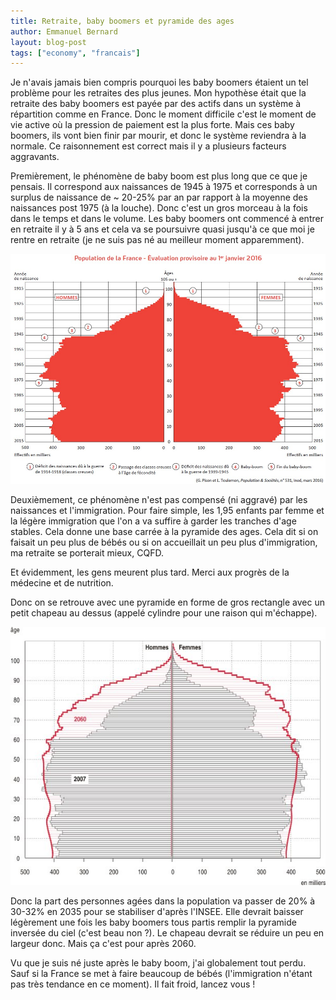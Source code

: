 ```yaml
---
title: Retraite, baby boomers et pyramide des ages
author: Emmanuel Bernard
layout: blog-post
tags: ["economy", "francais"]
---
```

Je n'avais jamais bien compris pourquoi les baby boomers étaient un tel problème pour les retraites des plus jeunes.
Mon hypothèse était que la retraite des baby boomers est payée par des actifs dans un système à répartition comme en France.
Donc le moment difficile c'est le moment de vie active où la pression de paiement est la plus forte.
Mais ces baby boomers, ils vont bien finir par mourir, et donc le système reviendra à la normale.
Ce raisonnement est correct mais il y a plusieurs facteurs aggravants.

Premièrement, le phénomène de baby boom est plus long que ce que je pensais.
Il correspond aux naissances de 1945 à 1975 et corresponds à un surplus de naissance de ~ 20-25% par an par rapport à la moyenne des naissances post 1975 (à la louche).
Donc c'est un gros morceau à la fois dans le temps et dans le volume.
Les baby boomers ont commencé à entrer en retraite il y à 5 ans et cela va se poursuivre quasi jusqu'à ce que moi je rentre en retraite
(je ne suis pas né au meilleur moment apparemment).

[![Pyramide des ages et baby boomers](/images/blog/pyramide-age/pyramide-baby-boomers.jpeg)](https://www.ined.fr/fr/tout-savoir-population/chiffres/france/structure-population/pyramide-ages/)

Deuxièmement, ce phénomène n'est pas compensé (ni aggravé) par les naissances et l'immigration.
Pour faire simple, les 1,95 enfants par femme et la légère immigration que l'on a va suffire à garder les tranches d'age stables.
Cela donne une base carrée à la pyramide des ages.
Cela dit si on faisait un peu plus de bébés ou si on accueillait un peu plus d'immigration, ma retraite se porterait mieux, CQFD.

Et évidemment, les gens meurent plus tard.
Merci aux progrès de la médecine et de nutrition.

Donc on se retrouve avec une pyramide en forme de gros rectangle avec un petit chapeau au dessus (appelé cylindre pour une raison qui m'échappe).

[![La pyramide des ages du futur](/images/blog/pyramide-age/pyramide-futur.jpg)](http://www.insee.fr/fr/statistiques/1281151)

Donc la part des personnes agées dans la population va passer de 20% à 30-32% en 2035 pour se stabiliser d'après l'INSEE.
Elle devrait baisser légèrement une fois les baby boomers tous partis remplir la pyramide inversée du ciel (c'est beau non ?).
Le chapeau devrait se réduire un peu en largeur donc.
Mais ça c'est pour après 2060.

Vu que je suis né juste après le baby boom, j'ai globalement tout perdu.
Sauf si la France se met à faire beaucoup de bébés (l'immigration n'étant pas très tendance en ce moment).
Il fait froid, lancez vous !

